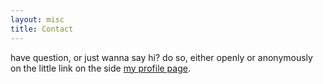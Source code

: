 ```yaml
---
layout: misc
title: Contact
---
```


have question, or just wanna say hi? do so, either openly or anonymously on the little link on the side [my profile page](https://achamorr.github.io/eportfolio/).
